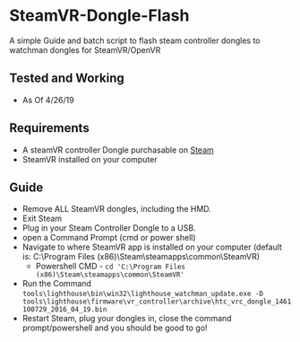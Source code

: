 # SteamVR-Dongle-Flash
A simple Guide and batch script to flash steam controller dongles to watchman dongles for SteamVR/OpenVR

## Tested and Working
 - As Of 4/26/19
 
## Requirements

- A steamVR controller Dongle purchasable on [Steam](https://store.steampowered.com/app/530260/Steam_Controller_Wireless_Receiver/)
- SteamVR installed on your computer

## Guide

- Remove ALL SteamVR dongles, including the HMD.
- Exit Steam
- Plug in your Steam Controller Dongle to a USB.
- open a Command Prompt (cmd or power shell)
- Navigate to where SteamVR app is installed on your computer (default is: C:\Program Files (x86)\Steam\steamapps\common\SteamVR)
  - Powershell CMD - `cd 'C:\Program Files (x86)\Steam\steamapps\common\SteamVR'`
- Run the Command `tools\lighthouse\bin\win32\lighthouse_watchman_update.exe -D tools\lighthouse\firmware\vr_controller\archive\htc_vrc_dongle_1461100729_2016_04_19.bin`
- Restart Steam, plug your dongles in, close the command prompt/powershell and you should be good to go!
